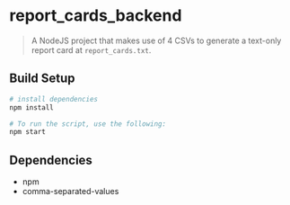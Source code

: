 # report_cards_backend

> A NodeJS project that makes use of 4 CSVs to generate a text-only report card at `report_cards.txt`.

## Build Setup

``` bash
# install dependencies
npm install

# To run the script, use the following:
npm start
```

## Dependencies
- 	npm
-	comma-separated-values
